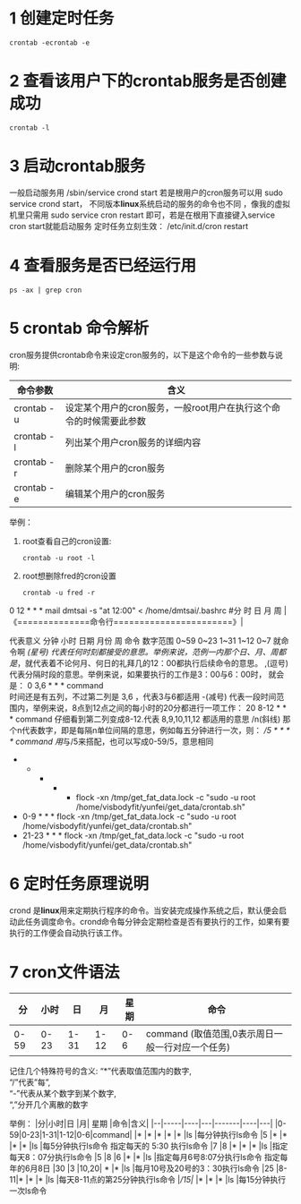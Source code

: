 # 1 创建定时任务
```
crontab -ecrontab -e
```
# 2 查看该用户下的crontab服务是否创建成功
```
crontab -l
```
# 3 启动crontab服务
一般启动服务用 /sbin/service crond start 若是根用户的cron服务可以用 sudo service crond start， 不同版本**linux**系统启动的服务的命令也不同 ，像我的虚拟机里只需用 sudo service cron restart 即可，若是在根用下直接键入service cron start就能启动服务
定时任务立刻生效：
/etc/init.d/cron restart
# 4 查看服务是否已经运行用
```
ps -ax | grep cron
```
# 5 crontab 命令解析

cron服务提供crontab命令来设定cron服务的，以下是这个命令的一些参数与说明:
	
|  命令参数  |含义|
|-----------|---|
|crontab -u |设定某个用户的cron服务，一般root用户在执行这个命令的时候需要此参数  |
|crontab -l |列出某个用户cron服务的详细内容  |
|crontab -r |删除某个用户的cron服务  |
|crontab -e |编辑某个用户的cron服务  |

举例：
1. root查看自己的cron设置:
	```
	crontab -u root -l 
	``` 
2. root想删除fred的cron设置
	```
	crontab -u fred -r
	```  






0    12   *   *   *   mail dmtsai -s "at 12:00" < /home/dmtsai/.bashrc
#分  时   日   月  周  |《==============命令行=======================》|

代表意义    分钟    小时    日期    月份    周    命令
数字范围    0~59    0~23    1~31    1~12    0~7    就命令啊
*(星号) 代表任何时刻都接受的意思。举例来说，范例一内那个日、月、周都是*，就代表着不论何月、何日的礼拜几的12：00都执行后续命令的意思。
,(逗号) 代表分隔时段的意思。举例来说，如果要执行的工作是3：00与6：00时， 就会是：
0 3,6 * * * command   
时间还是有五列，不过第二列是 3,6 ，代表3与6都适用
-(减号)  代表一段时间范围内，举例来说，8点到12点之间的每小时的20分都进行一项工作：
20 8-12 * * * command
仔细看到第二列变成8-12.代表 8,9,10,11,12 都适用的意思
/n(斜线) 那个n代表数字，即是每隔n单位间隔的意思，例如每五分钟进行一次，则：
*/5 * * * * command
用*与/5来搭配，也可以写成0-59/5，意思相同
* * * * * flock -xn /tmp/get_fat_data.lock -c "sudo -u root /home/visbodyfit/yunfei/get_data/crontab.sh"
* 0-9 * * * flock -xn /tmp/get_fat_data.lock -c "sudo -u root /home/visbodyfit/yunfei/get_data/crontab.sh"
* 21-23 * * * flock -xn /tmp/get_fat_data.lock -c "sudo -u root /home/visbodyfit/yunfei/get_data/crontab.sh"


# 6 定时任务原理说明
crond 是**linux**用来定期执行程序的命令。当安装完成操作系统之后，默认便会启动此任务调度命令。crond命令每分钟会定期检查是否有要执行的工作，如果有要执行的工作便会自动执行该工作。

# 7 cron文件语法

|分|小时|日 |月| 星期 |命令|
|--|-----|----|---|-------|----|
|0-59| 0-23 |1-31| 1-12| 0-6| command (取值范围,0表示周日一般一行对应一个任务)

记住几个特殊符号的含义:
“*”代表取值范围内的数字,  
“/”代表”每”,  
“-”代表从某个数字到某个数字,  
“,”分开几个离散的数字

举例：
|分|小时|日 |月| 星期 |命令|含义|
|--|-----|----|---|-------|----|---|
|0-59|0-23|1-31|1-12|0-6|command|
|*   |*   |*   |*   |*  |ls     |每分钟执行ls命令
|5   |*   |*   |*   |*  |ls     |每5分钟执行ls命令  指定每天的 5:30 执行ls命令 
|7   |8   |*   |*   |*  |ls     |指定每天8：07分执行ls命令
|5   |8   |6   |*   |*  |ls     |指定每月6号8:07分执行ls命令    指定每年的6月8日
|30  |3   |10,20| * |*  |ls     |每月10号及20号的3：30执行ls命令
|25  |8-11|*   |*   |*  |ls     |每天8-11点的第25分钟执行ls命令
|*/15|*   |*   |*   |*  |ls     |每15分钟执行一次ls命令

<!--stackedit_data:
eyJoaXN0b3J5IjpbLTU2MTYzNzg0MCwtMTI0MDgyNjI0NiwxMT
A0NzQ1NDIyXX0=
-->